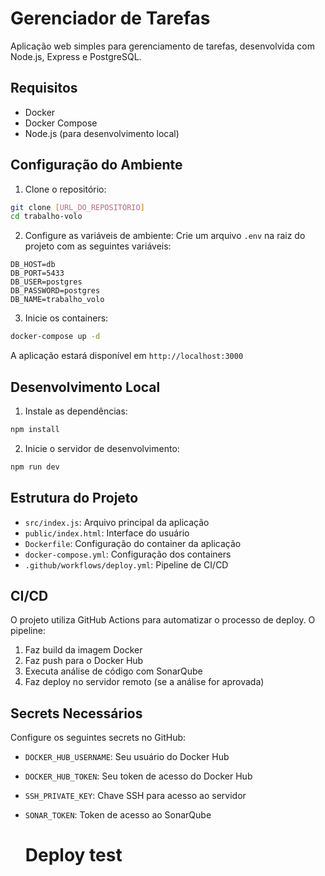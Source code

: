 # Gerenciador de Tarefas

Aplicação web simples para gerenciamento de tarefas, desenvolvida com Node.js, Express e PostgreSQL.

## Requisitos

- Docker
- Docker Compose
- Node.js (para desenvolvimento local)

## Configuração do Ambiente

1. Clone o repositório:
```bash
git clone [URL_DO_REPOSITÓRIO]
cd trabalho-volo
```

2. Configure as variáveis de ambiente:
Crie um arquivo `.env` na raiz do projeto com as seguintes variáveis:
```
DB_HOST=db
DB_PORT=5433
DB_USER=postgres
DB_PASSWORD=postgres
DB_NAME=trabalho_volo
```

3. Inicie os containers:
```bash
docker-compose up -d
```

A aplicação estará disponível em `http://localhost:3000`

## Desenvolvimento Local

1. Instale as dependências:
```bash
npm install
```

2. Inicie o servidor de desenvolvimento:
```bash
npm run dev
```

## Estrutura do Projeto

- `src/index.js`: Arquivo principal da aplicação
- `public/index.html`: Interface do usuário
- `Dockerfile`: Configuração do container da aplicação
- `docker-compose.yml`: Configuração dos containers
- `.github/workflows/deploy.yml`: Pipeline de CI/CD

## CI/CD

O projeto utiliza GitHub Actions para automatizar o processo de deploy. O pipeline:

1. Faz build da imagem Docker
2. Faz push para o Docker Hub
3. Executa análise de código com SonarQube
4. Faz deploy no servidor remoto (se a análise for aprovada)

## Secrets Necessários

Configure os seguintes secrets no GitHub:

- `DOCKER_HUB_USERNAME`: Seu usuário do Docker Hub
- `DOCKER_HUB_TOKEN`: Seu token de acesso do Docker Hub
- `SSH_PRIVATE_KEY`: Chave SSH para acesso ao servidor
- `SONAR_TOKEN`: Token de acesso ao SonarQube

   # Deploy test